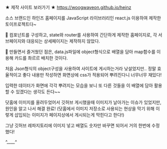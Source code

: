 ★ 제작 사이트 보러가기 ★
https://woogwayeon.github.io/heinz

소스 브랜드인 하인즈 홈페이지를 JavaScript 라이브러리인 react.js 이용하여 제작한 토이프로젝트다~

🍔 컴포넌트를 구성하고, state와 router를 사용하여 간단하게 제작한 홈페이지로, 각 서브페이지와 대응되는 상세페이지는 제작하지 않았다.

🥡 만들면서 즐거웠던 점은, data.js파일에 object형식으로 배열을 담아 map함수를 이용해 카드를 촤르르 배치한 것이다.

처음 Json형식의 object구성을 사용하여 사이트에 게시하는거라 낮설었지만.. 정말 효율적이고 좋다
내용만 작성하면 화면상에 css가 적용되어 뿌려진다니 너무너무 재밌다!

입력한 데이터가 화면에 각각 뿌려지는 모습을 보니 또 다른 것들을 이 배열에 담아 활용할 수 있겠다는 생각도 든다~~

닷홈에 이미지를 올려두었어서 깃허브 게시했을때 이미지가 날아가는 이슈가 있었지만, 원인을 알고 나서 해결 완료!
(닷홈에서 이미지 저장소로 사용되는 현상을 막기 위해 이렇게 삽입되는 이미지가 페이지상에서 게시되는게 막힌다고 한다!)

그냥 깃허브 레파지토리에 이미지 넣고 배열도 숫자만 바꾸면 되어서 거의 한번에 수정했다!

*^____^*
